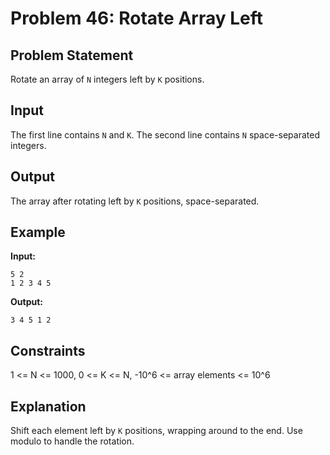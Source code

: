 # Problem 46: Rotate Array Left

## Problem Statement
Rotate an array of `N` integers left by `K` positions.

## Input
The first line contains `N` and `K`. The second line contains `N` space-separated integers.

## Output
The array after rotating left by `K` positions, space-separated.

## Example
**Input:**
```
5 2
1 2 3 4 5
```

**Output:**
```
3 4 5 1 2
```

## Constraints
1 <= N <= 1000, 0 <= K <= N, -10^6 <= array elements <= 10^6

## Explanation
Shift each element left by `K` positions, wrapping around to the end. Use modulo to handle the rotation.
